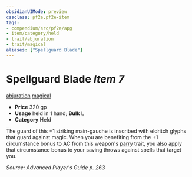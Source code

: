 ```yaml
---
obsidianUIMode: preview
cssclass: pf2e,pf2e-item
tags:
- compendium/src/pf2e/apg
- item/category/held
- trait/abjuration
- trait/magical
aliases: ["Spellguard Blade"]
---
```

# Spellguard Blade *Item 7*  
[abjuration](../../../Rules/traits/abjuration.md)  [magical](../../../Rules/traits/magical.md)  

- **Price** 320 gp
- **Usage** held in 1 hand; **Bulk** L
- **Category** Held

The guard of this +1 striking main-gauche is inscribed with eldritch glyphs that guard against magic. When you are benefiting from the +1 circumstance bonus to AC from this weapon's [parry](../../../Rules/traits/parry.md) trait, you also apply that circumstance bonus to your saving throws against spells that target you.

*Source: Advanced Player's Guide p. 263*